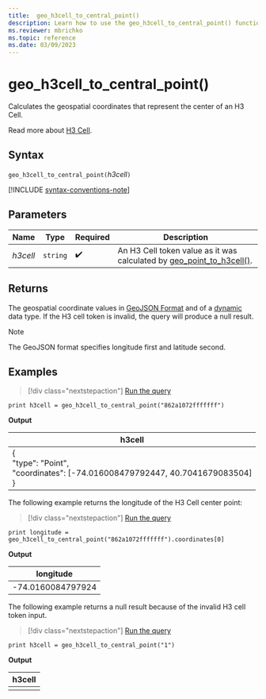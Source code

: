 ```yaml
---
title:  geo_h3cell_to_central_point()
description: Learn how to use the geo_h3cell_to_central_point() function to calculate the geospatial coordinates that represent the center of an H3 cell.
ms.reviewer: mbrichko
ms.topic: reference
ms.date: 03/09/2023
---
```

# geo_h3cell_to_central_point()

Calculates the geospatial coordinates that represent the center of an H3 Cell.

Read more about [H3 Cell](https://eng.uber.com/h3/).

## Syntax

`geo_h3cell_to_central_point(`*h3cell*`)`

[!INCLUDE [syntax-conventions-note](../../includes/syntax-conventions-note.md)]

## Parameters

|Name|Type|Required|Description|
|--|--|--|--|
| *h3cell* | `string` |  :heavy_check_mark: | An H3 Cell token value as it was calculated by [geo_point_to_h3cell()](geo-point-to-h3cell-function.md).|

## Returns

The geospatial coordinate values in [GeoJSON Format](https://tools.ietf.org/html/rfc7946) and of a [dynamic](./scalar-data-types/dynamic.md) data type. If the H3 cell token is invalid, the query will produce a null result.

> [!NOTE]
> The GeoJSON format specifies longitude first and latitude second.

## Examples

> [!div class="nextstepaction"]
> <a href="https://dataexplorer.azure.com/clusters/help/databases/Samples?query=H4sIAAAAAAAAAysoyswrUcgwTk7NyVGwVUhPzY+HcOJL8uOTU/NKihJz4gvygYo0lCzMjBINDcyN0iBASRMA4+TrCj0AAAA=" target="_blank">Run the query</a>

```kusto
print h3cell = geo_h3cell_to_central_point("862a1072fffffff")
```

**Output**

|h3cell|
|---|
|{<br>"type": "Point",<br>"coordinates": [-74.016008479792447, 40.7041679083504]<br>}|

The following example returns the longitude of the H3 Cell center point:

> [!div class="nextstepaction"]
> <a href="https://dataexplorer.azure.com/clusters/help/databases/Samples?query=H4sIAAAAAAAAAysoyswrUcjJz0vPLClNSVWwVUhPzY/PME5OzcmJL8mPT07NKylKzIkvyAeq01CyMDNKNDQwN0qDACVNveT8/KKUzLzEktTiaINYALPfSvhPAAAA" target="_blank">Run the query</a>

```kusto
print longitude = geo_h3cell_to_central_point("862a1072fffffff").coordinates[0]
```

**Output**

|longitude|
|---|
|-74.0160084797924|

The following example returns a null result because of the invalid H3 cell token input.

> [!div class="nextstepaction"]
> <a href="https://dataexplorer.azure.com/clusters/help/databases/Samples?query=H4sIAAAAAAAAAysoyswrUcgwTk7NyVGwVUhPzY+HcOJL8uOTU/NKihJz4gvygYo0lAyVNAFOq4ZHLwAAAA==" target="_blank">Run the query</a>

```kusto
print h3cell = geo_h3cell_to_central_point("1")
```

**Output**

|h3cell|
|---|
||
